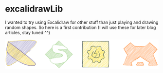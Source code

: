 # excalidrawLib
I wanted to try using Excalidraw for other stuff than just playing and drawing random shapes.
So here is a first contribution (I will use these for later blog articles, stay tuned ^^)

![My first logos](assets/aFewLogos.svg)
